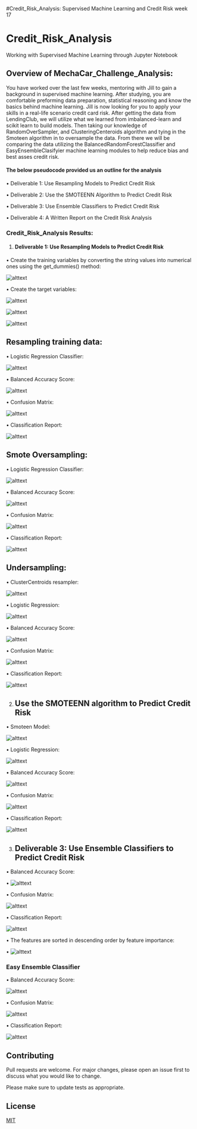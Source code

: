 #Credit_Risk_Analysis:
Supervised Machine Learning and Credit Risk week 17
# Credit_Risk_Analysis
Working with Supervised Machine Learning through Jupyter Notebook
## Overview of MechaCar_Challenge_Analysis:

You have worked over the last few weeks, mentoring with Jill to gain a background in supervised machine learning. After studying, you are comfortable preforming data preparation, statistical reasoning and know the basics behind machine learning. Jill is now looking for you to apply your skills in a real-life scenario credit card risk. After getting the data from LendingClub, we will utilize what we learned from imbalanced-learn and scikit learn to build models. Then taking our knowledge of RandomOverSampler, and ClusteringCenteroids algorithm and tying in the Smoteen algorithm in to oversample the data. From there we will be comparing the data utilizing the BalancedRandomForestClassifier and EasyEnsembleClasifyier machine learning modules to help reduce bias and best asses credit risk. 

#### The below pseudocode provided us an outline for the analysis ####
•	Deliverable 1:  Use Resampling Models to Predict Credit Risk

•	Deliverable 2: Use the SMOTEENN Algorithm to Predict Credit Risk

•	Deliverable 3: Use Ensemble Classifiers to Predict Credit Risk

•	Deliverable 4: A Written Report on the Credit Risk Analysis

### Credit_Risk_Analysis Results: ###

1.	#### Deliverable 1:  Use Resampling Models to Predict Credit Risk 

•	Create the training variables by converting the string values into numerical ones using the get_dummies() method:


![alttext](https://github.com/mbehr11/Credit_Risk_Analysis/blob/main/Resources/get_dummies_method.PNG) 


•	Create the target variables:


![alttext](https://github.com/mbehr11/Credit_Risk_Analysis/blob/main/Resources/set_target.PNG)


![alttext](https://github.com/mbehr11/Credit_Risk_Analysis/blob/main/Resources/balance_target_var.PNG)


![alttext](https://github.com/mbehr11/Credit_Risk_Analysis/blob/main/Resources/update_target_var.PNG)


## Resampling training data:

•	Logistic Regression Classifier:

![alttext](https://github.com/mbehr11/Credit_Risk_Analysis/blob/main/Resources/logisticregression_randomoversampler.PNG)


•	Balanced Accuracy Score:


![alttext](https://github.com/mbehr11/Credit_Risk_Analysis/blob/main/Resources/accuract_score_logistic.PNG)


•	Confusion Matrix:

![alttext](https://github.com/mbehr11/Credit_Risk_Analysis/blob/main/Resources/confusion_matrix_logistic.PNG)

•	Classification Report:


![alttext](https://github.com/mbehr11/Credit_Risk_Analysis/blob/main/Resources/classification_report_logistic.PNG)


## Smote Oversampling:

•	Logistic Regression Classifier:


![alttext](https://github.com/mbehr11/Credit_Risk_Analysis/blob/main/Resources/logisticregression_smote.PNG)

•	Balanced Accuracy Score:


![alttext](https://github.com/mbehr11/Credit_Risk_Analysis/blob/main/Resources/logisticregression_smote.PNG)

•	Confusion Matrix:


![alttext](https://github.com/mbehr11/Credit_Risk_Analysis/blob/main/Resources/logisticregression_smote.PNG)

•	Classification Report:


![alttext](https://github.com/mbehr11/Credit_Risk_Analysis/blob/main/Resources/classification_report_logistic.PNG)

## Undersampling:

•	ClusterCentroids resampler:


![alttext](https://github.com/mbehr11/Credit_Risk_Analysis/blob/main/Resources/clustercentriods_undersampling.PNG)


•	Logistic Regression:


![alttext](https://github.com/mbehr11/Credit_Risk_Analysis/blob/mainResources/logisticregression_undersampling.PNG)


•	Balanced Accuracy Score:


![alttext](https://github.com/mbehr11/Credit_Risk_Analysis/blob/main/Resources/accuracy_score_undersampling.PNG)

•	Confusion Matrix:


![alttext](https://github.com/mbehr11/Credit_Risk_Analysis/blob/main/Resources/logisticregression_undersampling.PNG)


•	Classification Report:


![alttext](https://github.com/mbehr11/Credit_Risk_Analysis/blob/main/Resources/classification_report_undersampling.PNG)


2.	## Use the SMOTEENN algorithm to Predict Credit Risk

•	Smoteen Model:


![alttext](https://github.com/mbehr11/Credit_Risk_Analysis/blob/main/Resources/smoteen_model.PNG)

•	Logistic Regression:

![alttext](https://github.com/mbehr11/Credit_Risk_Analysis/blob/main/Resources/logisticregression_smoteen.PNG)

•	Balanced Accuracy Score:

![alttext](https://github.com/mbehr11/Credit_Risk_Analysis/blob/main/Resources/accuracy_score_smoteen.PNG)

•	Confusion Matrix:

![alttext](https://github.com/mbehr11/Credit_Risk_Analysis/blob/main/Resources/confusion_matrix_smoteen.PNG)

•	Classification Report:


![alttext](https://github.com/mbehr11/Credit_Risk_Analysis/blob/main/Resources/classification_report_smoteen.PNG)


3.	## Deliverable 3: Use Ensemble Classifiers to Predict Credit Risk

•	Balanced Accuracy Score:


•	![alttext](https://github.com/mbehr11/Credit_Risk_Analysis/blob/main/Resources/accuracy_score_randomforest.PNG)

•	Confusion Matrix:


![alttext](https://github.com/mbehr11/Credit_Risk_Analysis/blob/main/Resources/confusion_matrix_randomforest.PNG)

•	Classification Report:


![alttext](https://github.com/mbehr11/Credit_Risk_Analysis/blob/main/Resources/classification_randomforest.PNG)

•	The features are sorted in descending order by feature importance:


•	![alttext](https://github.com/mbehr11/Credit_Risk_Analysis/blob/main/Resources/sorted_features_randomforest.PNG)

### Easy Ensemble Classifier

•	Balanced Accuracy Score:


![alttext](https://github.com/mbehr11/Credit_Risk_Analysis/blob/main/Resources/accuracy_score_easyensemble.PNG)

•	Confusion Matrix:

![alttext](https://github.com/mbehr11/Credit_Risk_Analysis/blob/main/Resources/confusion_matrix_easyensemble.PNG)

•	Classification Report:

![alttext](https://github.com/mbehr11/Credit_Risk_Analysis/blob/main/Resources/classification_easyensemble.PNG)

## Contributing 
Pull requests are welcome. For major changes, please open an issue first to discuss what you would like to change.

Please make sure to update tests as appropriate.

## License
[MIT](https://choosealicense.com/licenses/mit/)

